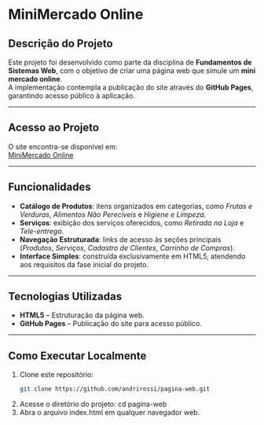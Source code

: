# MiniMercado Online  

## Descrição do Projeto  
Este projeto foi desenvolvido como parte da disciplina de **Fundamentos de Sistemas Web**, com o objetivo de criar uma página web que simule um **mini mercado online**.  
A implementação contempla a publicação do site através do **GitHub Pages**, garantindo acesso público à aplicação.  

---

## Acesso ao Projeto  
O site encontra-se disponível em:  
[MiniMercado Online](https://andrirossi.github.io/pagina-web/)  

---

## Funcionalidades  

- **Catálogo de Produtos**: itens organizados em categorias, como *Frutas e Verduras*, *Alimentos Não Perecíveis* e *Higiene e Limpeza*.  
- **Serviços**: exibição dos serviços oferecidos, como *Retirada na Loja* e *Tele-entrega*.  
- **Navegação Estruturada**: links de acesso às seções principais (*Produtos*, *Serviços*, *Cadastro de Clientes*, *Carrinho de Compras*).  
- **Interface Simples**: construída exclusivamente em HTML5, atendendo aos requisitos da fase inicial do projeto.  

---

## Tecnologias Utilizadas  

- **HTML5** – Estruturação da página web.  
- **GitHub Pages** – Publicação do site para acesso público.  

---

## Como Executar Localmente  

1. Clone este repositório:  
   ```bash
   git clone https://github.com/andrirossi/pagina-web.git
2. Acesse o diretório do projeto:
   cd pagina-web
3. Abra o arquivo index.html em qualquer navegador web.



